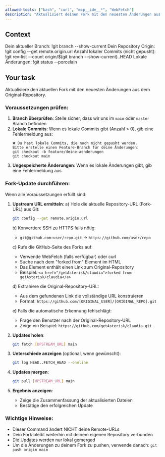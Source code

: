 ```yaml
---
allowed-tools: ["bash", "curl", "mcp__ide__*", "WebFetch"]
description: "Aktualisiert deinen Fork mit den neuesten Änderungen aus dem Original-Repository"
---
```


## Context

Dein aktueller Branch: !git branch --show-current
Dein Repository Origin: !git config --get remote.origin.url
Anzahl lokaler Commits (nicht gepusht): !git rev-list --count origin/$(git branch --show-current)..HEAD
Lokale Änderungen: !git status --porcelain

## Your task

Aktualisiere den aktuellen Fork mit den neuesten Änderungen aus dem Original-Repository.

### Voraussetzungen prüfen:

1. **Branch überprüfen**: Stelle sicher, dass wir uns im `main` oder `master` Branch befinden
2. **Lokale Commits**: Wenn es lokale Commits gibt (Anzahl > 0), gib eine Fehlermeldung aus:
   ```
   ❌ Du hast lokale Commits, die noch nicht gepusht wurden.
   Bitte erstelle einen Feature-Branch für deine Änderungen:
   git checkout -b feature/deine-aenderungen
   git checkout main
   ```
3. **Ungespeicherte Änderungen**: Wenn es lokale Änderungen gibt, gib eine Fehlermeldung aus

### Fork-Update durchführen:

Wenn alle Voraussetzungen erfüllt sind:

1. **Upstream URL ermitteln**:
   a) Hole die aktuelle Repository-URL (Fork-URL) aus Git:
      ```bash
      git config --get remote.origin.url
      ```
   
   b) Konvertiere SSH zu HTTPS falls nötig:
      - `git@github.com:user/repo.git` → `https://github.com/user/repo`
   
   c) Rufe die GitHub-Seite des Forks auf:
      - Verwende WebFetch (falls verfügbar) oder curl
      - Suche nach dem "forked from" Element im HTML
      - Das Element enthält einen Link zum Original-Repository
      - Beispiel: `<a href="/getAsterisk/claudia">forked from getAsterisk/claudia</a>`
   
   d) Extrahiere die Original-Repository-URL:
      - Aus dem gefundenen Link die vollständige URL konstruieren
      - Format: `https://github.com/[ORIGINAL_USER]/[ORIGINAL_REPO].git`
   
   e) Falls die automatische Erkennung fehlschlägt:
      - Frage den Benutzer nach der Original-Repository-URL
      - Zeige ein Beispiel: `https://github.com/getAsterisk/claudia.git`

2. **Updates holen**:
   ```bash
   git fetch [UPSTREAM_URL] main
   ```

3. **Unterschiede anzeigen** (optional, wenn gewünscht):
   ```bash
   git log HEAD..FETCH_HEAD --oneline
   ```

4. **Updates mergen**:
   ```bash
   git pull [UPSTREAM_URL] main
   ```

5. **Ergebnis anzeigen**:
   - Zeige die Zusammenfassung der aktualisierten Dateien
   - Bestätige den erfolgreichen Update

### Wichtige Hinweise:
- Dieser Command ändert NICHT deine Remote-URLs
- Dein Fork bleibt weiterhin mit deinem eigenen Repository verbunden
- Die Updates werden nur lokal gemerged
- Um die Änderungen zu deinem Fork zu pushen, verwende danach: `git push origin main`